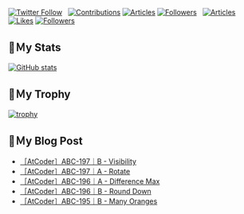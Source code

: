 [![Twitter Follow](https://img.shields.io/twitter/follow/hyperdb?label=twitter&logo=twitter&style=plastic)](https://twitter.com/hyperdb)
&nbsp;
[![Contributions](https://badgen.org/img/qiita/hyperdb/contributions?style=plastic)](https://qiita.com/hyperdb)
[![Articles](https://badgen.org/img/qiita/hyperdb/articles?style=plastic)](https://qiita.com/hyperdb)
[![Followers](https://badgen.org/img/qiita/hyperdb/followers?style=plastic)](https://qiita.com/hyperdb)
&nbsp;
[![Articles](https://badgen.org/img/zenn/hyperdb/articles)](https://zenn.dev/hyperdb)
[![Likes](https://badgen.org/img/zenn/hyperdb/likes?style=plastic)](https://zenn.dev/hyperdb)
[![Followers](https://badgen.org/img/zenn/hyperdb/followers?style=plastic)](https://zenn.dev/hyperdb)

## 🔖Ｍy Stats

[![GitHub stats](https://github-readme-stats-eight-theta.vercel.app/api?username=hyperdb&theme=radical&count_private=true&show_icons=true)](https://github.com/anuraghazra/github-readme-stats)

## 🔖Ｍy Trophy

[![trophy](https://github-profile-trophy.vercel.app/?username=hyperdb&theme=onedark)](https://github.com/ryo-ma/github-profile-trophy)

## 🔖Ｍy Blog Post

<!-- BLOG-POST-LIST:START -->
- [［AtCoder］ABC-197｜B - Visibility](https://zenn.dev/hyperdb/articles/eb4d57078ee0f1)
- [［AtCoder］ABC-197｜A - Rotate](https://zenn.dev/hyperdb/articles/d396b92b5bd174)
- [［AtCoder］ABC-196｜A - Difference Max](https://zenn.dev/hyperdb/articles/83288d70f681d5)
- [［AtCoder］ABC-196｜B - Round Down](https://zenn.dev/hyperdb/articles/4de4af3de10583)
- [［AtCoder］ABC-195｜B - Many Oranges](https://zenn.dev/hyperdb/articles/11f1494e1b0a71)
<!-- BLOG-POST-LIST:END -->
